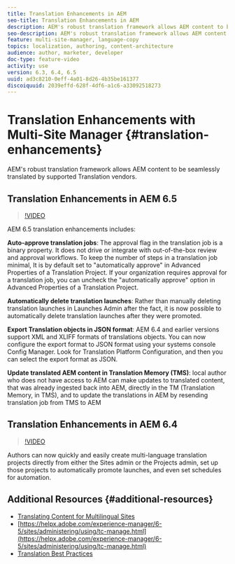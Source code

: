 ```yaml
---
title: Translation Enhancements in AEM
seo-title: Translation Enhancements in AEM
description: AEM's robust translation framework allows AEM content to be seamlessly translated by supported Translation vendors. Learn about the latest enhancements.
seo-description: AEM's robust translation framework allows AEM content to be seamlessly translated by supported Translation vendors. Learn about the latest enhancements.
feature: multi-site-manager, language-copy
topics: localization, authoring, content-architecture
audience: author, marketer, developer
doc-type: feature-video
activity: use
version: 6.3, 6.4, 6.5
uuid: ad3c8210-0eff-4a01-8d26-4b35be161377
discoiquuid: 2039effd-628f-4df6-a1c6-a33092518273
---
```


# Translation Enhancements with Multi-Site Manager {#translation-enhancements}

AEM's robust translation framework allows AEM content to be seamlessly translated by supported Translation vendors.

## Translation Enhancements in AEM 6.5

>[!VIDEO](https://video.tv.adobe.com/v/27405?quality=9)

AEM 6.5 translation enhancements includes:

**Auto-approve translation jobs**: The approval flag in the translation job is a binary property. It does not drive or integrate with out-of-the-box review and approval workflows. To keep the number of steps in a translation job minimal,  It is by default set to "automatically approve" in Advanced Properties of a Translation Project. If your organization requires approval for a translation job, you can uncheck the "automatically approve" option in Advanced Properties of a Translation Project.

**Automatically delete translation launches**: Rather than manually deleting translation launches in Launches Admin after the fact, it is now possible to automatically delete translation launches after they were promoted.

**Export Translation objects in JSON format**: AEM 6.4 and earlier versions support XML and XLIFF formats of translations objects. You can now configure the export format to JSON format using your systems console Config Manager. Look for Translation Platform Configuration, and then you can select the export format as JSON.

**Update translated AEM content in Translation Memory (TMS)**: local author who does not have access to AEM can make updates to translated content, that was already ingested back into AEM, directly in the TM (Translation Memory, in TMS), and to update the translations in AEM by resending translation job from TMS to AEM

## Translation Enhancements in AEM 6.4

>[!VIDEO](https://video.tv.adobe.com/v/21309?quality=9)

Authors can now quickly and easily create multi-language translation projects directly from either the Sites admin or the Projects admin, set up those projects to automatically promote launches, and even set schedules for automation.

## Additional Resources {#additional-resources}

* [Translating Content for Multilingual Sites](https://helpx.adobe.com/experience-manager/6-5/sites/administering/using/translation.html)
* [https://helpx.adobe.com/experience-manager/6-5/sites/administering/using/tc-manage.html](https://helpx.adobe.com/experience-manager/6-5/sites/administering/using/tc-manage.html)
* [Translation Best Practices](https://helpx.adobe.com/experience-manager/6-5/sites/administering/using/tc-bp.html)